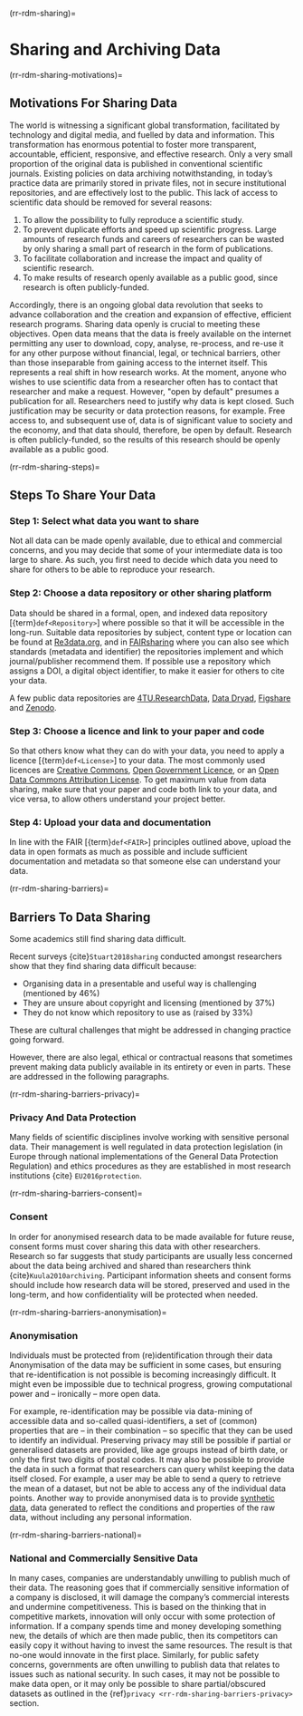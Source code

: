 (rr-rdm-sharing)=
# Sharing and Archiving Data

(rr-rdm-sharing-motivations)=
##  Motivations For Sharing Data

The world is witnessing a significant global transformation, facilitated by technology and digital media, and fuelled by data and information.
This transformation has enormous potential to foster more transparent, accountable, efficient, responsive, and effective research. Only a very small proportion of the original data is published in conventional scientific journals.
Existing policies on data archiving notwithstanding, in today’s practice data are primarily stored in private files, not in secure institutional repositories, and are effectively lost to the public.
This lack of access to scientific data should be removed for several reasons:

1. To allow the possibility to fully reproduce a scientific study.
2. To prevent duplicate efforts and speed up scientific progress.
Large amounts of research funds and careers of researchers can be wasted by only sharing a small part of research in the form of publications.
3. To facilitate collaboration and increase the impact and quality of scientific research.
4. To make results of research openly available as a public good, since research is often publicly-funded.

Accordingly, there is an ongoing global data revolution that seeks to advance collaboration and the creation and expansion of effective, efficient research programs.
Sharing data openly is crucial to meeting these objectives.
Open data means that the data is freely available on the internet permitting any user to download, copy, analyse, re-process, and re-use it for any other purpose without financial, legal, or technical barriers, other than those inseparable from gaining access to the internet itself.
This represents a real shift in how research works.
At the moment, anyone who wishes to use scientific data from a researcher often has to contact that researcher and make a request.
However, "open by default" presumes a publication for all.
Researchers need to justify why data is kept closed.
Such justification may be security or data protection reasons, for example.
Free access to, and subsequent use of, data is of significant value to society and the economy, and that data should, therefore, be open by default.
Research is often publicly-funded, so the results of this research should be openly available as a public good.

(rr-rdm-sharing-steps)=
## Steps To Share Your Data

### Step 1: Select what data you want to share

Not all data can be made openly available, due to ethical and commercial concerns, and you may decide that some of your intermediate data is too large to share.
As such, you first need to decide which data you need to share for others to be able to reproduce your research.

### Step 2: Choose a data repository or other sharing platform

Data should be shared in a formal, open, and indexed data repository [{term}`def<Repository>`] where possible so that it will be accessible in the long-run.
Suitable data repositories by subject, content type or location can be found at [Re3data.org](https://www.re3data.org/), and in [FAIRsharing](https://fairsharing.org/databases) where you can also see which standards (metadata and identifier) the repositories implement and which journal/publisher recommend them.
If possible use a repository which assigns a DOI, a digital object identifier, to make it easier for others to cite your data.

A few public data repositories are [4TU.ResearchData](https://data.4tu.nl/info/en), [Data Dryad](https://datadryad.org/stash), [Figshare](https://figshare.com/) and [Zenodo](zenodo.org/).

### Step 3: Choose a licence and link to your paper and code

So that others know what they can do with your data, you need to apply a licence [{term}`def<License>`] to your data.
The most commonly used licences are [Creative Commons](https://creativecommons.org/choose/), [Open Government Licence](http://www.nationalarchives.gov.uk/doc/open-government-licence/version/3/), or an [Open Data Commons Attribution License](https://opendatacommons.org/licenses/by/index.html).
To get maximum value from data sharing, make sure that your paper and code both link to your data, and vice versa, to allow others understand your project better.

### Step 4: Upload your data and documentation

In line with the FAIR [{term}`def<FAIR>`] principles outlined above, upload the data in open formats as much as possible and include sufficient documentation and metadata so that someone else can understand your data.

(rr-rdm-sharing-barriers)=
## Barriers To Data Sharing

Some academics still find sharing data difficult.

Recent surveys {cite}`Stuart2018sharing` conducted amongst researchers show that they find sharing data difficult because:

- Organising data in a presentable and useful way is challenging (mentioned by 46%)
- They are unsure about copyright and licensing (mentioned by 37%)
- They do not know which repository to use as (raised by 33%)

These are cultural challenges that might be addressed in changing practice going forward.

However, there are also legal, ethical or contractual reasons that sometimes prevent making data publicly available in its entirety or even in parts.
These are addressed in the following paragraphs.

(rr-rdm-sharing-barriers-privacy)=
### Privacy And Data Protection

Many fields of scientific disciplines involve working with sensitive personal data.
Their management is well regulated in data protection legislation (in Europe through national implementations of the General Data Protection Regulation) and ethics procedures as they are established in most research institutions {cite} `EU2016protection`.

(rr-rdm-sharing-barriers-consent)=
### Consent

In order for anonymised research data to be made available for future reuse, consent forms must cover sharing this data with other researchers.
Research so far suggests that study participants are usually less concerned about the data being archived and shared than researchers think {cite}`Kuula2010archiving`.
Participant information sheets and consent forms should include how research data will be stored, preserved and used in the long-term, and how confidentiality will be protected when needed.

(rr-rdm-sharing-barriers-anonymisation)=
### Anonymisation

Individuals must be protected from (re)identification through their data
Anonymisation of the data may be sufficient in some cases, but ensuring that re-identification is not possible is becoming increasingly difficult.
It might even be impossible due to technical progress, growing computational power and – ironically – more open data.

For example, re-identification may be possible via data-mining of accessible data and so-called quasi-identifiers, a set of (common) properties that are – in their combination – so specific that they can be used to identify an individual.
Preserving privacy may still be possible if partial or generalised datasets are provided, like age groups instead of birth date, or only the first two digits of postal codes.
It may also be possible to provide the data in such a format that researchers can query whilst keeping the data itself closed.
For example, a user may be able to send a query to retrieve the mean of a dataset, but not be able to access any of the individual data points.
Another way to provide anonymised data is to provide [synthetic data](https://en.wikipedia.org/wiki/Synthetic_data), data generated to reflect the conditions and properties of the raw data, without including any personal information.

(rr-rdm-sharing-barriers-national)=
### National and Commercially Sensitive Data

In many cases, companies are understandably unwilling to publish much of their data.
The reasoning goes that if commercially sensitive information of a company is disclosed, it will damage the company’s commercial interests and undermine competitiveness.
This is based on the thinking that in competitive markets, innovation will only occur with some protection of information.
If a company spends time and money developing something new, the details of which are then made public, then its competitors can easily copy it without having to invest the same resources.
The result is that no-one would innovate in the first place.
Similarly, for public safety concerns, governments are often unwilling to publish data that relates to issues such as national security.
In such cases, it may not be possible to make data open, or it may only be possible to share partial/obscured datasets as outlined in the {ref}`privacy <rr-rdm-sharing-barriers-privacy>` section.
